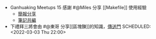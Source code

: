 - Ganhuaking Meetups 15 感謝 #@Miles 分享 [[Makefile]] 使用經驗
	- [簡報分享](https://hackmd.io/@ganhuaking/meetups-15-slide)
	- [筆記共編](https://hackmd.io/@mileschou/meetups-15/edit)
- 下禮拜三將會由 #@東哥 分享[[區塊鍊]]的知識，[傳送門](https://discord.com/events/546392426122575874/945920179190255636)
  SCHEDULED: <2022-03-03 Thu 22:00>
